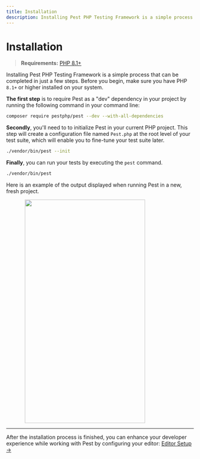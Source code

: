 ```yaml
---
title: Installation
description: Installing Pest PHP Testing Framework is a simple process that can be completed in just a few steps.
---
```


# Installation

> **Requirements:** [PHP 8.1+](https://php.net/releases/)

Installing Pest PHP Testing Framework is a simple process that can be completed in just a few steps. Before you begin, make sure you have PHP `8.1+` or higher installed on your system.

**The first step** is to require Pest as a "dev" dependency in your project by running the following command in your command line:

```bash
composer require pestphp/pest --dev --with-all-dependencies
```

**Secondly**, you'll need to to initialize Pest in your current PHP project. This step will create a configuration file named `Pest.php` at the root level of your test suite, which will enable you to fine-tune your test suite later.

```bash
./vendor/bin/pest --init
```

**Finally**, you can run your tests by executing the `pest` command.

```bash
./vendor/bin/pest
```

Here is an example of the output displayed when running Pest in a new, fresh project.

<div >
    <img src="/assets/img/pestinstall.webp" style="display: block; margin-left: auto; margin-right: auto;" width="80%" height="600" />
</div>

---

After the installation process is finished, you can enhance your developer experience while working with Pest by configuring your editor: [Editor Setup →](/docs/editor-setup)
